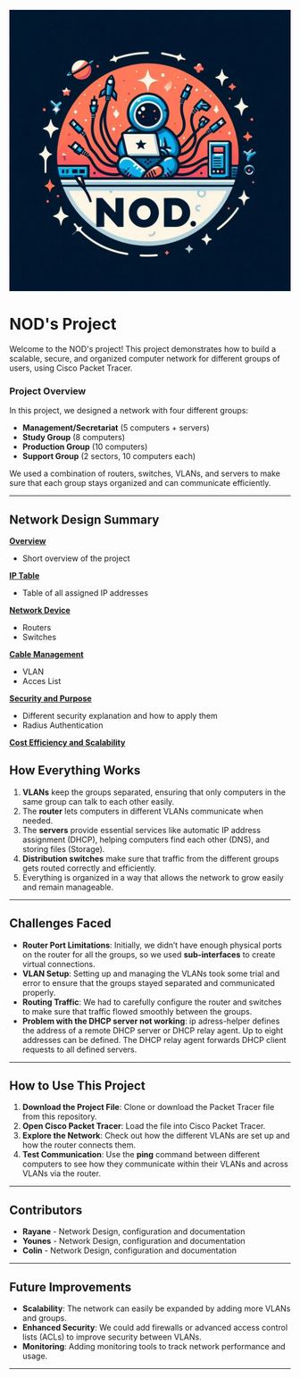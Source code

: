 ![alt text](https://github.com/neo01777/NOD-s-cisco-Project/blob/main/07.%20Contents/NOD's%20logo.jpg)

# **NOD's Project**

Welcome to the NOD's project! This project demonstrates how to build a scalable, secure, and organized computer network for different groups of users, using Cisco Packet Tracer.

### **Project Overview**

In this project, we designed a network with four different groups:
- **Management/Secretariat** (5 computers + servers)
- **Study Group** (8 computers)
- **Production Group** (10 computers)
- **Support Group** (2 sectors, 10 computers each)

We used a combination of routers, switches, VLANs, and servers to make sure that each group stays organized and can communicate efficiently.

---

## **Network Design Summary**
**[Overview](https://github.com/neo01777/NOD-s-cisco-Project/tree/main/01.%20Overview)**
- Short overview of the project

**[IP Table](https://github.com/neo01777/NOD-s-cisco-Project/tree/main/02.%20IP%20Table)**
- Table of all assigned IP addresses

**[Network Device](https://github.com/neo01777/NOD-s-cisco-Project/tree/main/03.%20Network%20Devices)**
- Routers
- Switches

**[Cable Management](https://github.com/neo01777/NOD-s-cisco-Project/tree/main/04.%20Cable%20management)**
- VLAN
- Acces List

**[Security and Purpose](https://github.com/neo01777/NOD-s-cisco-Project/tree/main/04.%20Security%20and%20purposes)**
- Different security explanation and how to apply them
- Radius Authentication
  
**[Cost Efficiency and Scalability](https://github.com/neo01777/NOD-s-cisco-Project/tree/main/05.%20Scalability%20and%20cost%20efficiency)**


## **How Everything Works**

1. **VLANs** keep the groups separated, ensuring that only computers in the same group can talk to each other easily.
2. The **router** lets computers in different VLANs communicate when needed.
3. The **servers** provide essential services like automatic IP address assignment (DHCP), helping computers find each other (DNS), and storing files (Storage).
4. **Distribution switches** make sure that traffic from the different groups gets routed correctly and efficiently.
5. Everything is organized in a way that allows the network to grow easily and remain manageable.

---

## **Challenges Faced**

- **Router Port Limitations**: Initially, we didn’t have enough physical ports on the router for all the groups, so we used **sub-interfaces** to create virtual connections.
- **VLAN Setup**: Setting up and managing the VLANs took some trial and error to ensure that the groups stayed separated and communicated properly.
- **Routing Traffic**: We had to carefully configure the router and switches to make sure that traffic flowed smoothly between the groups.
- **Problem with the DHCP server not working**: ip adress-helper defines the address of a remote DHCP server or DHCP relay agent. Up to eight addresses can be defined. The DHCP relay agent forwards DHCP client requests to all defined servers.

---

## **How to Use This Project**

1. **Download the Project File**: Clone or download the Packet Tracer file from this repository.
2. **Open Cisco Packet Tracer**: Load the file into Cisco Packet Tracer.
3. **Explore the Network**: Check out how the different VLANs are set up and how the router connects them.
4. **Test Communication**: Use the **ping** command between different computers to see how they communicate within their VLANs and across VLANs via the router.

---

## **Contributors**

- **Rayane** - Network Design, configuration and documentation
- **Younes** - Network Design, configuration and documentation
- **Colin** - Network Design, configuration and documentation

---

## **Future Improvements**

- **Scalability**: The network can easily be expanded by adding more VLANs and groups.
- **Enhanced Security**: We could add firewalls or advanced access control lists (ACLs) to improve security between VLANs.
- **Monitoring**: Adding monitoring tools to track network performance and usage.

---

